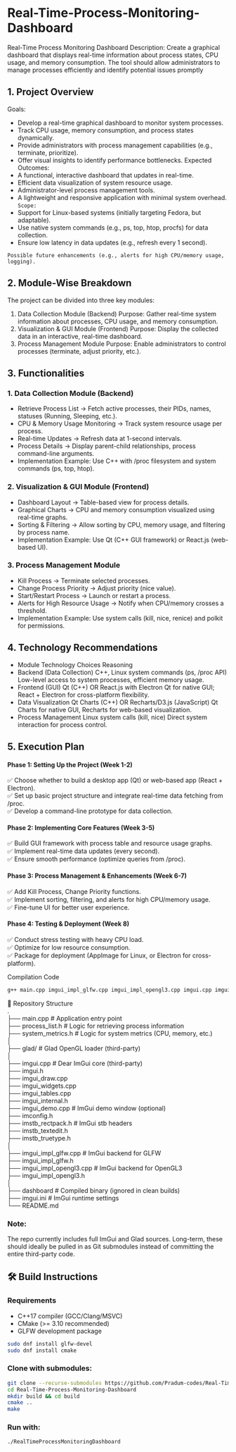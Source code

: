 # Real-Time-Process-Monitoring-Dashboard
 Real-Time Process Monitoring Dashboard Description: Create a graphical dashboard that displays real-time information about process states, CPU usage, and memory consumption. The tool should allow administrators to manage processes efficiently and identify potential issues promptly

## 1. Project Overview
Goals:
- Develop a real-time graphical dashboard to monitor system processes.
- Track CPU usage, memory consumption, and process states dynamically.
- Provide administrators with process management capabilities (e.g., terminate, prioritize).
- Offer visual insights to identify performance bottlenecks.
Expected Outcomes:
- A functional, interactive dashboard that updates in real-time.
- Efficient data visualization of system resource usage.
- Administrator-level process management tools.
- A lightweight and responsive application with minimal system overhead.
```Scope:```
- Support for Linux-based systems (initially targeting Fedora, but adaptable).
- Use native system commands (e.g., ps, top, htop, procfs) for data collection.
- Ensure low latency in data updates (e.g., refresh every 1 second).

```Possible future enhancements (e.g., alerts for high CPU/memory usage, logging).```

## 2. Module-Wise Breakdown
The project can be divided into three key modules:
 1. Data Collection Module (Backend)
  Purpose: Gather real-time system information about processes, CPU usage, and memory consumption.
 2. Visualization & GUI Module (Frontend)
  Purpose: Display the collected data in an interactive, real-time dashboard.
 3. Process Management Module
  Purpose: Enable administrators to control processes (terminate, adjust priority, etc.).

## 3. Functionalities
### 1. Data Collection Module (Backend)
- Retrieve Process List → Fetch active processes, their PIDs, names, statuses (Running, Sleeping, etc.).
- CPU & Memory Usage Monitoring → Track system resource usage per process.
- Real-time Updates → Refresh data at 1-second intervals.
- Process Details → Display parent-child relationships, process command-line arguments.
- Implementation Example: Use C++ with /proc filesystem and system commands (ps, top, htop).
### 2. Visualization & GUI Module (Frontend)
- Dashboard Layout → Table-based view for process details.
- Graphical Charts → CPU and memory consumption visualized using real-time graphs.
- Sorting & Filtering → Allow sorting by CPU, memory usage, and filtering by process name.
- Implementation Example: Use Qt (C++ GUI framework) or React.js (web-based UI).
### 3. Process Management Module
- Kill Process → Terminate selected processes.
- Change Process Priority → Adjust priority (nice value).
- Start/Restart Process → Launch or restart a process.
- Alerts for High Resource Usage → Notify when CPU/memory crosses a threshold.
- Implementation Example: Use system calls (kill, nice, renice) and polkit for permissions.
## 4. Technology Recommendations
- Module	Technology Choices	Reasoning
- Backend (Data Collection)	C++, Linux system commands (ps, /proc API)	Low-level access to system processes, efficient memory usage.
- Frontend (GUI)	Qt (C++) OR React.js with Electron	Qt for native GUI; React + Electron for cross-platform flexibility.
- Data Visualization	Qt Charts (C++) OR Recharts/D3.js (JavaScript)	Qt Charts for native GUI, Recharts for web-based visualization.
- Process Management	Linux system calls (kill, nice)	Direct system interaction for process control.
## 5. Execution Plan
#### Phase 1: Setting Up the Project (Week 1-2)
✅ Choose whether to build a desktop app (Qt) or web-based app (React + Electron).<br>
✅ Set up basic project structure and integrate real-time data fetching from /proc.<br>
✅ Develop a command-line prototype for data collection.<br>

#### Phase 2: Implementing Core Features (Week 3-5)
✅ Build GUI framework with process table and resource usage graphs.<br>
✅ Implement real-time data updates (every second).<br>
✅ Ensure smooth performance (optimize queries from /proc).<br>

#### Phase 3: Process Management & Enhancements (Week 6-7)
✅ Add Kill Process, Change Priority functions.<br>
✅ Implement sorting, filtering, and alerts for high CPU/memory usage.<br>
✅ Fine-tune UI for better user experience.<br>

#### Phase 4: Testing & Deployment (Week 8)
✅ Conduct stress testing with heavy CPU load.<br>
✅ Optimize for low resource consumption.<br>
✅ Package for deployment (AppImage for Linux, or Electron for cross-platform).<br>

Compilation Code
```bash
g++ main.cpp imgui_impl_glfw.cpp imgui_impl_opengl3.cpp imgui.cpp imgui_draw.cpp imgui_widgets.cpp imgui_tables.cpp glad/glad.c -I. -lglfw -ldl -lGL -std=c++17 -o dashboard
```
📂 Repository Structure<br>
.<br>
├── main.cpp                 # Application entry point<br>
├── process_list.h           # Logic for retrieving process information<br>
├── system_metrics.h         # Logic for system metrics (CPU, memory, etc.)<br>
│<br>
├── glad/                    # Glad OpenGL loader (third-party)<br>
│<br>
├── imgui.cpp                # Dear ImGui core (third-party)<br>
├── imgui.h<br>
├── imgui_draw.cpp<br>
├── imgui_widgets.cpp<br>
├── imgui_tables.cpp<br>
├── imgui_internal.h<br>
├── imgui_demo.cpp           # ImGui demo window (optional)<br>
├── imconfig.h<br>
├── imstb_rectpack.h         # ImGui stb headers<br>
├── imstb_textedit.h<br>
├── imstb_truetype.h<br>
│<br>
├── imgui_impl_glfw.cpp      # ImGui backend for GLFW<br>
├── imgui_impl_glfw.h<br>
├── imgui_impl_opengl3.cpp   # ImGui backend for OpenGL3<br>
├── imgui_impl_opengl3.h<br>
│<br>
├── dashboard                # Compiled binary (ignored in clean builds)<br>
├── imgui.ini                # ImGui runtime settings<br>
└── README.md<br>

### Note:
The repo currently includes full ImGui and Glad sources. Long-term, these should ideally be pulled in as Git submodules instead of committing the entire third-party code.

## 🛠️ Build Instructions
### Requirements
- C++17 compiler (GCC/Clang/MSVC)
- CMake (>= 3.10 recommended)
- GLFW development package

```bash
sudo dnf install glfw-devel
sudo dnf install cmake
```

### Clone with submodules:

```bash
git clone --recurse-submodules https://github.com/Pradum-codes/Real-Time-Process-Monitoring-Dashboard.git
cd Real-Time-Process-Monitoring-Dashboard
mkdir build && cd build
cmake ..
make
```

### Run with:
```bash
./RealTimeProcessMonitoringDashboard
```